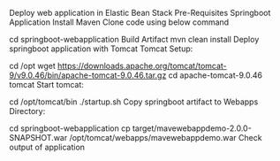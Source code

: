 Deploy web application in Elastic Bean Stack
Pre-Requisites
Springboot Application
Install Maven
Clone code using below command

cd springboot-webapplication
Build Artifact
mvn clean install
Deploy springboot application with Tomcat
Tomcat Setup:

cd /opt
wget https://downloads.apache.org/tomcat/tomcat-9/v9.0.46/bin/apache-tomcat-9.0.46.tar.gz
cd apache-tomcat-9.0.46 tomcat
Start tomcat:

cd /opt/tomcat/bin
./startup.sh
Copy springboot artifact to Webapps Directory:

cd springboot-webapplication
cp target/mavewebappdemo-2.0.0-SNAPSHOT.war /opt/tomcat/webapps/mavewebappdemo.war
Check output of application
